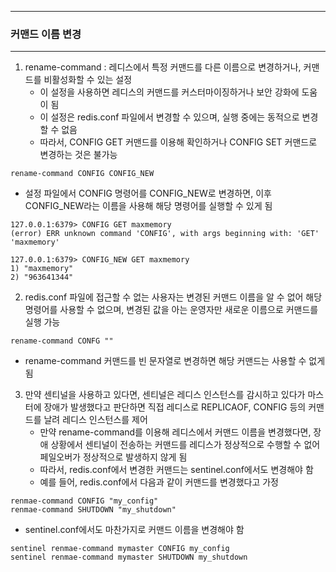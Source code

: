 -----
### 커맨드 이름 변경
-----
1. rename-command : 레디스에서 특정 커맨드를 다른 이름으로 변경하거나, 커맨드를 비활성화할 수 있는 설정
   - 이 설정을 사용하면 레디스의 커맨드를 커스터마이징하거나 보안 강화에 도움이 됨
   - 이 설정은 redis.conf 파일에서 변경할 수 있으며, 실행 중에는 동적으로 변경할 수 없음
   - 따라서, CONFIG GET 커맨드를 이용해 확인하거나 CONFIG SET 커맨드로 변경하는 것은 불가능
```redis
rename-command CONFIG CONFIG_NEW
```
   - 설정 파일에서 CONFIG 명령어를 CONFIG_NEW로 변경하면, 이후 CONFIG_NEW라는 이름을 사용해 해당 명령어를 실행할 수 있게 됨
```redis
127.0.0.1:6379> CONFIG GET maxmemory
(error) ERR unknown command 'CONFIG', with args beginning with: 'GET'
'maxmemory'

127.0.0.1:6379> CONFIG_NEW GET maxmemory
1) "maxmemory"
2) "963641344"
```

2. redis.conf 파일에 접근할 수 없는 사용자는 변경된 커맨드 이름을 알 수 없어 해당 명령어를 사용할 수 없으며, 변경된 값을 아는 운영자만 새로운 이름으로 커맨드를 실행 가능
```redis
rename-command CONFG ""
```
   - rename-command 커맨드를 빈 문자열로 변경하면 해당 커맨드는 사용할 수 없게 됨

3. 만약 센티널을 사용하고 있다면, 센티널은 레디스 인스턴스를 감시하고 있다가 마스터에 장애가 발생했다고 판단하면 직접 레디스로 REPLICAOF, CONFIG 등의 커맨드를 날려 레디스 인스턴스를 제어
   - 만약 rename-command를 이용해 레디스에서 커맨드 이름을 변경했다면, 장애 상황에서 센티널이 전송하는 커맨드를 레디스가 정상적으로 수행할 수 없어 페일오버가 정상적으로 발생하지 않게 됨
   - 따라서, redis.conf에서 변경한 커맨드는 sentinel.conf에서도 변경해야 함
   - 예를 들어, redis.conf에서 다음과 같이 커맨드를 변경했다고 가정
```redis
renmae-command CONFIG "my_config"
renmae-command SHUTDOWN "my_shutdown"
```
   - sentinel.conf에서도 마찬가지로 커맨드 이름을 변경해야 함
```redis
sentinel renmae-command mymaster CONFIG my_config
sentinel renmae-command mymaster SHUTDOWN my_shutdown
```
